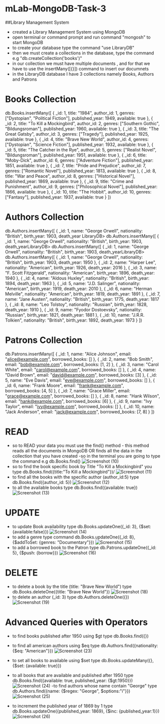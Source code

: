 # mLab-MongoDB-Task-3

##Library Management System
- created a Library Management System using MongoDB
- open terminal or command prompt and run command "mongosh" to start MongoDB
- to create your database type the command "use LibraryDB"
- then we must create a collections in the database, type the command e.g "db.createCollection('books')"
- in our collection we must have multiple documents , and for that we have to use the insertMany([{}]) command to insert our documnets
- in the LibraryDB database I have 3 collections namely Books, Authors and Patrons

# Books Collection
 db.Books.insertMany([ { _id: 1, title: "1984", author_id: 1, genres: ["Dystopian", "Political Fiction"], published_year: 1949, available: true }, { _id: 2, title: "To Kill a Mockingbird", author_id: 2, genres: ["Southern Gothic", "Bildungsroman"], published_year: 1960, available: true }, { _id: 3, title: "The Great Gatsby", author_id: 3, genres: ["Tragedy"], published_year: 1925, available: true }, { _id: 4, title: "Brave New World", author_id: 4, genres: ["Dystopian", "Science Fiction"], published_year: 1932, available: true }, { _id: 5, title: "The Catcher in the Rye", author_id: 5, genres: ["Realist Novel", "Bildungsroman"], published_year: 1951, available: true }, { _id: 6, title: "Moby-Dick", author_id: 6, genres: ["Adventure Fiction"], published_year: 1851, available: true }, { _id: 7, title: "Pride and Prejudice", author_id: 7, genres: ["Romantic Novel"], published_year: 1813, available: true }, { _id: 8, title: "War and Peace", author_id: 8, genres: ["Historical Novel"], published_year: 1869, available: true }, { _id: 9, title: "Crime and Punishment", author_id: 9, genres: ["Philosophical Novel"], published_year: 1866, available: true }, { _id: 10, title: "The Hobbit", author_id: 10, genres: ["Fantasy"], published_year: 1937, available: true } ])

 # Authors Collection
  db.Authors.insertMany([ { _id: 1, name: "George Orwell", nationality: "British", birth_year: 1903, death_year
LibraryDB> db.Authors.insertMany([ { _id: 1, name: "George Orwell", nationality: "British", birth_year: 1903, death_yearLibraryDB> db.Authors.insertMany([ { _id: 1, name: "George Orwell", nationality: "British", birth_year: 1903, death_yearLibraryDB> db.Authors.insertMany([ { _id: 1, name: "George Orwell", nationality: "British", birth_year: 1903, death_year: 1950 }, { _id: 2, name: "Harper Lee", nationality: "American", birth_year: 1926, death_year: 2016 }, { _id: 3, name: "F. Scott Fitzgerald", nationality: "American", birth_year: 1896, death_year: 1940 }, { _id: 4, name: "Aldous Huxley", nationality: "British", birth_year: 1894, death_year: 1963 }, { _id: 5, name: "J.D. Salinger", nationality: "American", birth_year: 1919, death_year: 2010 }, { _id: 6, name: "Herman Melville", nationality: "American", birth_year: 1819, death_year: 1891 }, { _id: 7, name: "Jane Austen", nationality: "British", birth_year: 1775, death_year: 1817 }, { _id: 8, name: "Leo Tolstoy", nationality: "Russian", birth_year: 1828, death_year: 1910 }, { _id: 9, name: "Fyodor Dostoevsky", nationality: "Russian", birth_year: 1821, death_year: 1881 }, { _id: 10, name: "J.R.R. Tolkien", nationality: "British", birth_year: 1892, death_year: 1973 } ])

# Patrons Collection
 db.Patrons.insertMany([ { _id: 1, name: "Alice Johnson", email: "alice@example.com", borrowed_books: [] }, { _id: 2, name: "Bob Smith", email: "bob@example.com", borrowed_books: [1, 2] }, { _id: 3, name: "Carol White", email: "carol@example.com", borrowed_books: [] }, { _id: 4, name: "David Brown", email: "david@example.com", borrowed_books: [3] }, { _id: 5, name: "Eve Davis", email: "eve@example.com", borrowed_books: [] }, { _id: 6, name: "Frank Moore", email: "frank@example.com", borrowed_books: [4, 5] }, { _id: 7, name: "Grace Miller", email: "grace@example.com", borrowed_books: [] }, { _id: 8, name: "Hank Wilson", email: "hank@example.com", borrowed_books: [6] }, { _id: 9, name: "Ivy Taylor", email: "ivy@example.com", borrowed_books: [] }, { _id: 10, name: "Jack Anderson", email: "jack@example.com", borrowed_books: [7, 8] } ])

 # READ
 - so to READ your data you must use the find() method - this method reads all the documents in MongoDB OR finds all the data in the collection that you have created
 -so in the terminal you are going to type the command e.g db.Books.find() 
   ![Screenshot (10)](https://github.com/user-attachments/assets/6452015b-955d-43c5-87cc-441f6d5be97e)
 - so to find the book specific book by Title "To Kill a Mockingbird" you type db.Books.find({title:"To Kill a Mockingbird"})/
   ![Screenshot (11)](https://github.com/user-attachments/assets/778902df-ac5e-45f4-9c9f-3feef214da74)
- to find all the books with the specific author (author_id:5) type db.Books.find({author_id: 5})
   ![Screenshot (12)](https://github.com/user-attachments/assets/3955e709-f8b2-4f79-afae-a3621971a457)
- to all the available books type db.Books.find({available: true})
   ![Screenshot (13)](https://github.com/user-attachments/assets/e322dd55-4135-4788-b535-eccf6c47b03e)

# UPDATE
- to update Book availability type db.Books.updateOne({_id: 3}, {$set: {available:false}})
![Screenshot (14)](https://github.com/user-attachments/assets/39f36472-b683-4d0c-bc20-086603caf032)
- to add a genre type command db.Books.updateOne({_id: 8}, {$addToSet: {genres: "Documentary"}})
  ![Screenshot (15)](https://github.com/user-attachments/assets/b06bcffc-6d7d-43f9-b3a6-3f76b82b9852)
- to add a borrowed book to the Patron type db.Patrons.updateOne({_id: 5}, {$push: {borrow}})
  ![Screenshot (16)](https://github.com/user-attachments/assets/5d07b74c-9a2c-4aab-a4d8-42a764665e59)

# DELETE
- to delete a book by the title (title: "Brave New World") type db.Books.deleteOne({title: "Brave New World"})
![Screenshot (18)](https://github.com/user-attachments/assets/e4e215d6-144a-4bd7-b534-4cd565492dfb)
- to delete an author (_id: 3) type db.Authors.deleteOne({})
![Screenshot (19)](https://github.com/user-attachments/assets/2516ec7c-0fd6-4603-ade6-725ef5fef540)

# Advanced Queries with Operators
- to find books published after 1950 using $gt type db.Books.find({})
<!-- ScreenShot -->
- to find all american authors using $eq type db.Authors.find({nationality: {$eq: "American"}})
![Screenshot (23)](https://github.com/user-attachments/assets/289e96f7-6638-4ac4-bb67-d07136232065)
- to set all books to available using $set type db.Books.updateMany({}, {$set: {available: true}})

- to all books that are available and published after 1950 type db.Books.find({available: true, published_year: {$gt:1950}})
![Screenshot (24)](https://github.com/user-attachments/assets/59d22c3a-737f-48b1-919d-25c9cc12c9d5)
-to find authors whose name contain "George" type db.Authors.find({name: {$regex: "George", $options:"i"}})
![Screenshot (25)](https://github.com/user-attachments/assets/99e6b740-bf84-4aa1-8a99-21e60b242241)

- to increment the published year of 1869 by 1 type db.Books.updateOne({published_year: 1869}, {$inc: {published_year:1}})
  ![Screenshot (26)](https://github.com/user-attachments/assets/a3a99dac-9e20-4e7b-bd5f-fecb82e8e1ab)
